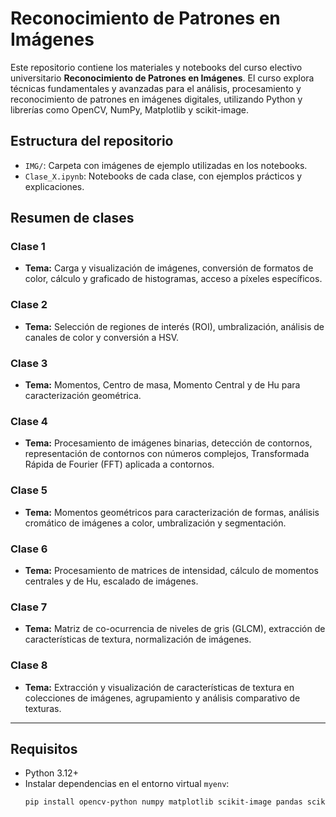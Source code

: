 # Reconocimiento de Patrones en Imágenes

Este repositorio contiene los materiales y notebooks del curso electivo universitario **Reconocimiento de Patrones en Imágenes**. El curso explora técnicas fundamentales y avanzadas para el análisis, procesamiento y reconocimiento de patrones en imágenes digitales, utilizando Python y librerías como OpenCV, NumPy, Matplotlib y scikit-image.

## Estructura del repositorio

- `IMG/`: Carpeta con imágenes de ejemplo utilizadas en los notebooks.
- `Clase_X.ipynb`: Notebooks de cada clase, con ejemplos prácticos y explicaciones.

## Resumen de clases

### Clase 1
- **Tema:** Carga y visualización de imágenes, conversión de formatos de color, cálculo y graficado de histogramas, acceso a píxeles específicos.

### Clase 2
- **Tema:** Selección de regiones de interés (ROI), umbralización, análisis de canales de color y conversión a HSV.

### Clase 3
- **Tema:**  Momentos, Centro de masa, Momento Central y de Hu para caracterización geométrica.

### Clase 4
- **Tema:** Procesamiento de imágenes binarias, detección de contornos, representación de contornos con números complejos, Transformada Rápida de Fourier (FFT) aplicada a contornos.

### Clase 5
- **Tema:** Momentos geométricos para caracterización de formas, análisis cromático de imágenes a color, umbralización y segmentación.

### Clase 6
- **Tema:** Procesamiento de matrices de intensidad, cálculo de momentos centrales y de Hu, escalado de imágenes.

### Clase 7
- **Tema:** Matriz de co-ocurrencia de niveles de gris (GLCM), extracción de características de textura, normalización de imágenes.

### Clase 8
- **Tema:** Extracción y visualización de características de textura en colecciones de imágenes, agrupamiento y análisis comparativo de texturas.

---

## Requisitos

- Python 3.12+
- Instalar dependencias en el entorno virtual `myenv`:
	```bash
	pip install opencv-python numpy matplotlib scikit-image pandas scikit-learn
	```


